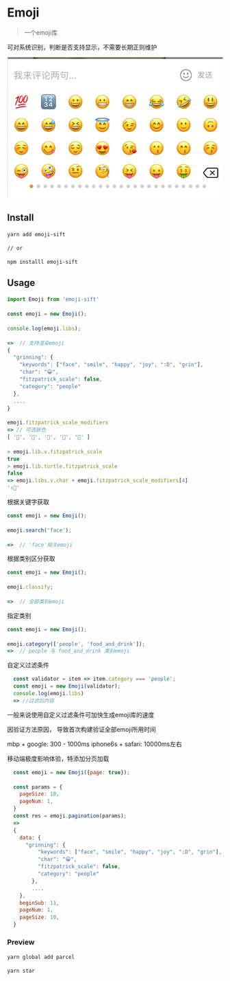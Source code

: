 # Emoji

>一个emoji库

可对系统识别，判断是否支持显示，不需要长期正则维护

![Image text](./assets/demo.png)

## Install

```
yarn add emoji-sift

// or

npm installl emoji-sift
```

## Usage

```javascript
import Emoji from 'emoji-sift'

const emoji = new Emoji();

console.log(emoji.libs);

=>  // 支持渲染emoji
{
  "grinning": {
    "keywords": ["face", "smile", "happy", "joy", ":D", "grin"],
    "char": "😀",
    "fitzpatrick_scale": false,
    "category": "people"
  },
  ....
} 

emoji.fitzpatrick_scale_modifiers
=> // 可选肤色 
[ '🏻', '🏼', '🏽', '🏾', '🏿' ]

> emoji.lib.v.fitzpatrick_scale
true
> emoji.lib.turtle.fitzpatrick_scale
false
=> emoji.libs.v.char + emoji.fitzpatrick_scale_modifiers[4]
'✌🏿'
```
根据关键字获取

```javascript
const emoji = new Emoji();

emoji.search('face');

=>  // 'face'相关emoji

```

根据类别区分获取

```javascript
const emoji = new Emoji();

emoji.classify;

=>  // 全部类别emoji

```
指定类别
```javascript
const emoji = new Emoji();

emoji.category(['people', 'food_and_drink']);
=>  // people 与 food_and_drink 类别emoji
```


自定义过滤条件
```javascript
  const validator = item => item.category === 'people';
  const emoji = new Emoji(validator);
  console.log(emoji.libs)
  => //过滤后内容
```
一般来说使用自定义过滤条件可加快生成emoji库的速度

因验证方法原因， 导致首次构建验证全部emoji所用时间

mbp + google: 300 - 1000ms
iphone6s + safari: 10000ms左右

移动端极度影响体验，特添加分页加载

```javascript
  const emoji = new Emoji({page: true});

  const params = {
    pageSize: 10,
    pageNum: 1,
  }
  const res = emoji.pagination(params);
  =>
  {
    data: {
      "grinning": {
          "keywords": ["face", "smile", "happy", "joy", ":D", "grin"],
          "char": "😀",
          "fitzpatrick_scale": false,
          "category": "people"
        },
        ....
    },
    beginSub: 11,
    pageNum: 1,
    pageSize: 10,
  }
```

### Preview

```
yarn global add parcel

yarn star 

```








